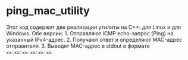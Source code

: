 # ping_mac_utility
Этот код содержит две реализации утилиты на C++: для Linux и для Windows. Обе версии: 1. Отправляют ICMP echo-запрос (Ping) на указанный IPv4-адрес. 2. Получают ответ и определяют MAC-адрес отправителя. 3. Выводят MAC-адрес в stdout в формате `xx:xx:xx:xx:xx:xx`.
